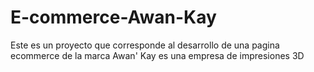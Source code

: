 # E-commerce-Awan-Kay
Este es un proyecto que corresponde al desarrollo de una pagina ecommerce de  la marca Awan' Kay es una empresa de impresiones 3D
